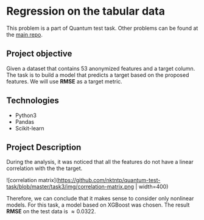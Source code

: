 # Regression on the tabular data
This problem is a part of Quantum test task. Other problems can be found at the [main repo](https://github.com/nktntp/quantum-test-task).

## Project objective
Given a dataset that contains $53$ anonymized features and a target column. The task is to build a model that predicts a target based on the proposed features. We will use __RMSE__ as a target metric.

## Technologies
- Python3
- Pandas
- Scikit-learn 

## Project Description

During the analysis, it was noticed that all the features do not have a linear correlation with the the target. 

![correlation matrix](https://github.com/nktntp/quantum-test-task/blob/master/task3/img/correlation-matrix.png | width=400)

Therefore, we can conclude that it makes sense to consider only nonlinear models. For this task, a model based on XGBoost was chosen.
The result __RMSE__ on the test data is $\approx 0.0322$.

